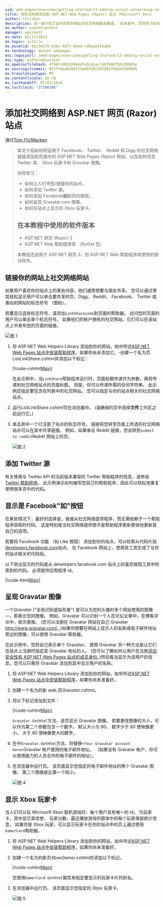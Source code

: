 ```yaml
---
uid: web-pages/overview/getting-started/13-adding-social-networking-to-your-web-site
title: 将社交网络添加到 ASP.NET Web Pages (Razor) 站点 |Microsoft Docs
author: tfitzmac
description: 这一章介绍了如何将您的网站与社交网络服务集成。 在本章中，您将学习如何让人们书签/链接你的网站...
ms.author: aspnetcontent
manager: wpickett
ms.date: 02/21/2014
ms.topic: article
ms.assetid: 03c342f9-b35c-4d7c-b9ed-cd9aaaffedb6
ms.technology: dotnet-webpages
msc.legacyurl: /web-pages/overview/getting-started/13-adding-social-networking-to-your-web-site
msc.type: authoredcontent
ms.openlocfilehash: 4f987c9022056ddfa3cdcac746f688f562d9003e
ms.sourcegitcommit: 953ff9ea4369f154d6fd0239599279ddd3280009
ms.translationtype: MT
ms.contentlocale: zh-CN
ms.lasthandoff: 07/03/2018
ms.locfileid: "37398396"
---
```

<a name="adding-social-networking-to-aspnet-web-pages-razor-sites"></a>添加社交网络到 ASP.NET 网页 (Razor) 站点
====================
通过[Tom FitzMacken](https://github.com/tfitzmac)

> 本文介绍如何将适用于 Facebook、 Twitter、 Reddit 和 Digg 的社交网络链接添加到页面中的 ASP.NET Web Pages (Razor) 网站，以及如何包含 Twitter 源、 Xbox 玩家卡和 Gravatar 图像。
> 
> 你将学习：
> 
> - 如何让人们书签/链接你的站点。
> - 如何添加 Twitter 源。
> - 如何添加 Facebook**如**到页的按钮。
> - 如何呈现 Gravatar.com 图像。
> - 如何在站点上显示的 Xbox 玩家卡。
>   
> 
> ## <a name="software-versions-used-in-the-tutorial"></a>在本教程中使用的软件版本
> 
> 
> - ASP.NET 网页 (Razor) 2
> - ASP.NET Web 帮助程序库 （NuGet 包）
>   
> 
> 本教程还适用于 ASP.NET 网页 3，但 ASP.NET Web 帮助程序库使用的部分除外。


<a id="Linking_Your_Website"></a>
## <a name="linking-your-website-on-social-networking-sites"></a>链接你的网站上社交网络网站

如果用户喜欢你的站点上的某些内容，他们通常想要与朋友共享。 您可以通过使其轻松显示用户可以单击要共享的页，Digg、 Reddit、 Facebook、 Twitter 或类似的网站的标志符号 （图标）。

若要显示这些标志符号，请添加`LinkSharecode`到页面的帮助器。 访问您的页面的用户可以单击单个标志符号。 如果他们的帐户拥有的社交网站，它们可以在该站点上中发布您的页面的链接。

![图 1](13-adding-social-networking-to-your-web-site/_static/image1.jpg)

1. 将 ASP.NET Web Helpers Library 添加到你的网站，如中所述[ASP.NET Web Pages 站点中安装帮助程序](https://go.microsoft.com/fwlink/?LinkId=252372)，如果你尚未添加它。-创建一个名为页*ListLinkShare.cshtml*并添加以下标记：

    [!code-cshtml[Main](13-adding-social-networking-to-your-web-site/samples/sample1.cshtml)]

    在此示例中，当`LinkShare`帮助程序运行时，页面标题传递作为参数，再将传递到社交网络站点的页面标题。 但是，你可以传递所需的任何字符串。 此示例还指定要包含在列表中的社交网站。 您可以指定与你的站点相关的社交网络站点。
2. 运行*ListLinkShare.cshtml*页在浏览器中。 (请确保的页中选择**文件**工作区之前运行它。)
3. 单击其中一个已注册了站点的标志符号。 链接将您转至页面上所选的社交网络站点可以在其中共享链接。 例如，如果单击 Reddit 链接，您会转到`submit to reddit`Reddit 网站上的页。

     ![图 2](13-adding-social-networking-to-your-web-site/_static/image2.jpg)

<a id="Adding_a_Twitter_Feed"></a>
## <a name="adding-a-twitter-feed"></a>添加 Twitter 源

有关使用与 Twitter API 的当前版本兼容的 Twitter 帮助程序的信息，请参阅[Twitter 帮助程序](../ui-layouts-and-themes/twitter-helper.md)。 此示例演示如何编写您自己的帮助程序，因此可以轻松地重复使用很多页中的代码。

<a id="Displaying_a_Facebook_Button"></a>
## <a name="displaying-a-facebook-quotlikequot-button"></a>显示是 Facebook&quot;如&quot;按钮

在某些情况下，最好的选择是，直接从社交网络提供程序，而无需依赖于一个帮助程序获取的代码。 这是特别是当社交网络提供商不是帮助程序更新更快地更新其自己的选项。

若要将 Facebook 功能 （如 Like 按钮） 添加到你的站点，可以检索从代码片段[developers.facebook.com](https://developers.facebook.com/)站点。 在 Facebook 网站上，使用其工具生成了与你的站点相关的代码段。

以下突出显示的代码是从 developers.facebook.com 站点上的喜欢按钮工具中检索到的代码。 必须提供应用程序 id。

[!code-html[Main](13-adding-social-networking-to-your-web-site/samples/sample2.html?highlight=7-14,16-17)]

<a id="Rendering_a_Gravatar_Image"></a>
## <a name="rendering-a-gravatar-image"></a>呈现 Gravatar 图像

一个*Gravatar* (&quot;全局识别虚拟形象&quot;) 是可以为您的头像的多个网站使用的图像&#8212;，即表示您的图像。 例如，Gravatar 可以识别一个人在论坛文章中，在博客评论中，依次类推。 (您可以注册在 Gravatar 网站在自己 Gravatar [ http://www.gravatar.com/ ](http://www.gravatar.com/)。)如果你想要在网站上显示人的名称或电子邮件地址旁边的图像，可以使用 Gravatar 帮助器。

在此示例中，您将自己表示单个 Gravatar。 使用 Gravatar 另一种方法是让它们在站点上注册时指定其 Gravatar 地址的人。 (您可以了解如何让用户在注册[添加安全性和 ASP.NET Web Pages 站点的成员身份](https://go.microsoft.com/fwlink/?LinkId=202904)。)然后每当显示为该用户的信息，您可以只需将 Gravatar 添加到其中显示用户的名称。

1. 将 ASP.NET Web Helpers Library 添加到你的网站，如中所述[ASP.NET Web Pages 站点中安装帮助程序](https://go.microsoft.com/fwlink/?LinkId=252372)，如果你尚未准备好。
2. 创建一个名为的新 web 页*Gravatar.cshtml*。
3. 将以下标记添加到文件： 

    [!code-cshtml[Main](13-adding-social-networking-to-your-web-site/samples/sample3.cshtml)]

    `Gravatar.GetHtml`方法，该页显示 Gravatar 图像。 若要更改图像的大小，可以作为第二个参数包含一个数字。 默认大小为 80。 数字少于 80 使映像更小。 大于 80 使映像更大的数字。
4. 在中`Gravatar.GetHtml`方法，将替换`<Your Gravatar account here>`Gravatar 帐户使用的电子邮件地址。 （如果没有 Gravatar 帐户，你可以使用能力的人员合作的电子邮件的地址）。
5. 在浏览器中运行页。 该页面显示您指定的电子邮件地址的两个 Gravatar 图像。 第二个图像是比第一个较小。 

    ![图 4](13-adding-social-networking-to-your-web-site/_static/image3.jpg)

<a id="Displaying_an_Xbox_Gamer_Card"></a>
## <a name="displaying-an-xbox-gamer-card"></a>显示 Xbox 玩家卡

当人们可以玩 Microsoft Xbox 联机游戏时，每个用户具有唯一的 id。 为玩家卡，其中显示其信誉、 玩家分数，最近播放游戏的窗体中的每个玩家保留统计信息。 如果你是 Xbox 玩家，可以显示玩家卡在你的站点中的页上通过使用`GamerCard`帮助器。

1. 将 ASP.NET Web Helpers Library 添加到你的网站，如中所述[ASP.NET Web Pages 站点中安装帮助程序](https://go.microsoft.com/fwlink/?LinkId=252372)，如果你尚未准备好。
2. 创建一个名为的新页*XboxGamer.cshtml*并添加以下标记。

    [!code-cshtml[Main](13-adding-social-networking-to-your-web-site/samples/sample4.cshtml)]

    您使用`GamerCard.GetHtml`属性来指定要显示的玩家卡片的别名。
3. 在浏览器中运行页。 该页面显示您指定的 Xbox 玩家卡。

    ![图 5](13-adding-social-networking-to-your-web-site/_static/image4.jpg)
